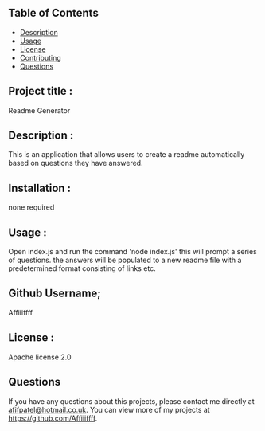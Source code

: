 ## Table of Contents

- [Description](#Description)
- [Usage](#Usage)
- [License](#license)
- [Contributing](#Contributing)
- [Questions](#questions)

## Project title :

Readme Generator

## Description :

This is an application that allows users to create a readme automatically based on questions they have answered.

## Installation :

none required

## Usage :

Open index.js and run the command 'node index.js'
this will prompt a series of questions.
the answers will be populated to a new readme file with a predetermined format consisting of links etc.

## Github Username;

Affiiiffff

## License :

Apache license 2.0

## Questions

If you have any questions about this projects, please contact me directly at afifpatel@hotmail.co.uk. You can view more of my projects at https://github.com/Affiiiffff.
